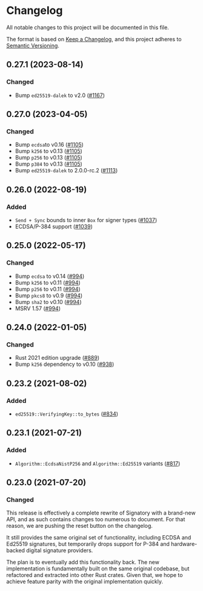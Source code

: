 # Changelog
All notable changes to this project will be documented in this file.

The format is based on [Keep a Changelog](https://keepachangelog.com/en/1.0.0/),
and this project adheres to [Semantic Versioning](https://semver.org/spec/v2.0.0.html).

## 0.27.1 (2023-08-14)
### Changed
- Bump `ed25519-dalek` to v2.0 ([#1167])

[#1167]: https://github.com/iqlusioninc/crates/pull/1167

## 0.27.0 (2023-04-05)
### Changed
- Bump `ecdsa`to v0.16 ([#1105])
- Bump `k256` to v0.13 ([#1105])
- Bump `p256` to v0.13 ([#1105])
- Bump `p384` to v0.13 ([#1105])
- Bump `ed25519-dalek` to 2.0.0-rc.2 ([#1113])

[#1105]: https://github.com/iqlusioninc/crates/pull/1105
[#1113]: https://github.com/iqlusioninc/crates/pull/1113

## 0.26.0 (2022-08-19)
### Added
- `Send + Sync` bounds to inner `Box` for signer types ([#1037])
- ECDSA/P-384 support ([#1039])

[#1037]: https://github.com/iqlusioninc/crates/pull/1037
[#1039]: https://github.com/iqlusioninc/crates/pull/1039

## 0.25.0 (2022-05-17)
### Changed
- Bump `ecdsa` to v0.14 ([#994])
- Bump `k256` to v0.11 ([#994])
- Bump `p256` to v0.11 ([#994])
- Bump `pkcs8` to v0.9 ([#994])
- Bump `sha2` to v0.10 ([#994])
- MSRV 1.57 ([#994])

[#994]: https://github.com/iqlusioninc/crates/pull/994

## 0.24.0 (2022-01-05)
### Changed
- Rust 2021 edition upgrade ([#889])
- Bump `k256` dependency to v0.10 ([#938])

[#889]: https://github.com/iqlusioninc/crates/pull/889
[#938]: https://github.com/iqlusioninc/crates/pull/938

## 0.23.2 (2021-08-02)
### Added
- `ed25519::VerifyingKey::to_bytes` ([#834])

[#834]: https://github.com/iqlusioninc/crates/pull/834

## 0.23.1 (2021-07-21)
### Added
- `Algorithm::EcdsaNistP256` and `Algorithm::Ed25519` variants ([#817])

[#817]: https://github.com/iqlusioninc/crates/pull/817

## 0.23.0 (2021-07-20)
### Changed
This release is effectively a complete rewrite of Signatory with a brand-new
API, and as such contains changes too numerous to document. For that reason,
we are pushing the reset button on the changelog.

It still provides the same original set of functionality, including ECDSA and
Ed25519 signatures, but temporarily drops support for P-384 and hardware-backed
digital signature providers.

The plan is to eventually add this functionality back. The new implementation
is fundamentally built on the same original codebase, but refactored and
extracted into other Rust crates. Given that, we hope to achieve feature
parity with the original implementation quickly.
